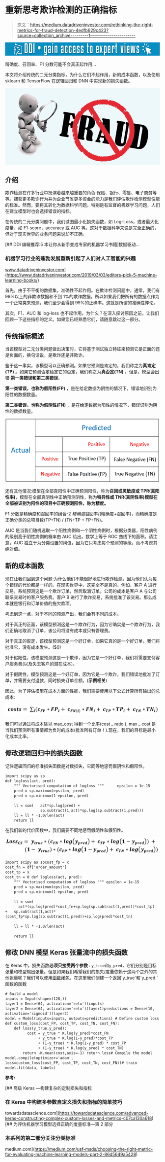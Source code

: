 # 重新思考欺诈检测的正确指标

> 原文：<https://medium.datadriveninvestor.com/rethinking-the-right-metrics-for-fraud-detection-4edfb629c423?source=collection_archive---------1----------------------->

[![](img/62558caf8ab1cbf498ec49e0a2977c98.png)](http://www.track.datadriveninvestor.com/1B9E)

精确度、召回率、F1 分数可能不会真正起作用…

本文将介绍传统的二元分类指标，为什么它们不起作用，新的成本函数，以及使用 sklearn 和 TensorFlow 在逻辑回归和 DNN 中实现新的损失函数。

![](img/65ddcd4d56971aac89b4cae7619e62aa.png)

## 介绍

欺诈检测在许多行业中扮演着越来越重要的角色:保险、银行、零售、电子商务等等。捕获更多欺诈行为并为企业节省更多资金的能力是我们评估欺诈检测模型性能的标准。然而，要将其转化为数据科学问题，特别是有监督的机器学习问题，人们在建立模型时也会选择错误的指标。

在传统的二元分类问题中，我们试图最小化损失函数，如 Log-Loss，或者最大化度量，如 F1-score，accuracy 或 AUC 等。这对于数据科学来说是完全正确的，但对于现实世界的业务问题来说却不正确。

[](https://www.datadriveninvestor.com/2019/03/03/editors-pick-5-machine-learning-books/) [## DDI 编辑推荐:5 本让你从新手变成专家的机器学习书籍|数据驱动…

### 机器学习行业的蓬勃发展重新引起了人们对人工智能的兴趣

www.datadriveninvestor.com](https://www.datadriveninvestor.com/2019/03/03/editors-pick-5-machine-learning-books/) 

首先，由于不平衡的数据集，准确性不起作用。在欺诈检测问题中，通常，我们有 99%以上的非欺诈数据和不到 1%的欺诈数据。所以如果我们把所有的数据点作为一个正常类来预测，我们至少会得到 99%的正确率。这就是所谓的准确性悖论。

其次，F1、AUC 和 log-loss 也不起作用。为什么？在深入探讨原因之前，让我们回顾一下这些指标的定义。如果您已经熟悉它们，请随意跳过这一部分。

## 传统指标概述

当该模型对二元分类问题做出决策时，它将基于测试独立特征来预测它是正面的还是负面的，换句话说，是欺诈还是非欺诈。

鉴于这一事实，该模型可以正确预测。如果它预测是肯定的，我们称之为**真肯定(TP)** 。如果它预测否定给定它的否定，我们称之为**真否定(TN)** 。但是，模型会出错:**第一类错误和第二类错误**。

**第一类错误，也称为假阳性(FP)** ，是在给定数据为阴性的情况下，错误地识别为阳性的数据数量。

**第二类错误，也称为假阴性(FN)** ，是在给定数据为阳性的情况下，错误识别为阴性的数据数量。

![](img/891bb80e526175b1caff8deadf511a74.png)

还有其他情况:模型在全部真阳性中正确预测阳性，称为**召回或灵敏度或 TPR(真阳性率)**，模型在全部真阴性中正确预测阴性，称为**特异性或 TNR(真阴性率)**模型在全部被识别为阳性的项目中正确预测阳性，称为**精度。**

F1 分数是精确度和召回率的组合-2 *精确度*召回率/(精确度+召回率)，而精确度是正确分类的总项目数(TP+TN) / (TN+TP + FP+FN)。

AUC 是当我们随机选取一个阳性病例和一个阴性病例时，根据分类器，阳性病例的级别高于阴性病例的概率由 AUC 给出。数学上等于 ROC 曲线下的面积。请注意，AUC 独立于为分类设置的阈值，因为它只考虑每个预测的等级，而不考虑其绝对值。

## **新的成本函数**

现在让我们回到这个问题:为什么他们不能很好地进行欺诈检测。因为他们认为每个错误的代价都是一样的。在现实世界中，这完全不是真的。例如，客户 A 进行交易，系统预测这是一个欺诈订单，然后取消订单。公司的成本是客户 A 与公司联系交易时的客户服务费。客户 B 进行了欺诈交易，系统批准了该交易。那么成本就是银行和订单价值的拖欠款项。

考虑到这一点，对于不同的预测产出，我们会有不同的成本。

对于真正的正面，该模型预测这是一个欺诈行为，因为它确实是一个欺诈行为，我们正确地取消了订单，该公司将没有成本或只有管理费。

对于真正的否定，该模型预测这是一个好订单，如果它真的是一个好订单，我们将批准它，没有成本发生。($0)

对于假阳性，该模型预测这是一个欺诈，因为它是一个好订单，我们将需要支付客户服务费(以及失去客户的潜在成本)。

对于假阴性，模型预测这是一个好订单，因为它是一个欺诈，我们错误地批准了订单，并需要支付退款，同时损失订单金额。(**示例相关**)

因此，为了评估模型在成本方面的性能，我们需要使用以下公式计算所有输出的总成本:

![](img/96f0e946f6c64f568acb33701268f2c5.png)

我们可以通过将成本除以 max_cost 得到一个比率(cost _ ratio ), max _ cost 是当我们预测所有事情都为负时的成本(批准所有订单！).现在，我们的目标是最小化成本比率。

## **修改逻辑回归中的损失函数**

记住逻辑回归的标准损失函数是对数损失，它同等地惩罚假阴性和假阳性。

```
import scipy as sp
def logloss(act, pred):  
    """ Vectorised computation of logloss """      epsilon = 1e-15  
    pred = sp.maximum(epsilon, pred)  
    pred = sp.minimum(1-epsilon, pred)  

    ll = sum(   act*sp.log(pred) +   
                sp.subtract(1,act)*sp.log(sp.subtract(1,pred)))  
    ll = ll * -1.0/len(act)  
    return ll
```

在我们新的代价函数中，我们需要不同地惩罚假阴性和假阳性。

![](img/b96839d2aaced07f7134121cd8f10bab.png)

```
import scipy as spcost_fp = x
cost_fn = df['order_amount']
cost_tp = x
cost_tn = 0 def logloss(act, pred):  
    """ Vectorised computation of logloss """ epsilon = 1e-15  
    pred = sp.maximum(epsilon, pred)  
    pred = sp.minimum(1-epsilon, pred)  

    ll = sum(   
      act*(sp.log(pred)*cost_fn+sp.log(sp.subtract(1,pred))*cost_tp) 
+   sp.subtract(1,act)*(cost_fp*sp.log(sp.subtract(1,pred))+sp.log(pred)*cost_tn)  

    ll = ll * -1.0/len(act)  

    return ll
```

## 修改 DNN 模型 Keras 张量流中的损失函数

在 Keras 中，损失函数**必须只接受两个参数** : `y_true`和`y_pred`，它们分别是目标张量和模型输出张量。但是如果我们希望我们的损失/度量依赖于这两个之外的其他张量呢？我们可以使用[函数闭包](https://en.wikipedia.org/wiki/Closure_(computer_programming))，在这里我们创建一个返回`y_true`和`y_pred.`函数的函数

```
# Build a model
inputs = Input(shape=(128,))
layer1 = Dense(64, activation='relu')(inputs)
layer2 = Dense(64, activation='relu')(layer1)predictions = Dense(10, activation='sigmoid')(layer2)
model = Model(inputs=inputs, outputs=predictions) # Define custom loss
def custom_loss(cost_FP, cost_TP, cost_TN, cost_FN):
    def loss(y_true,y_pred):
          cost = y_true * K.log(y_pred)*cost_FN 
               + y_true * K.log(1-y_pred)*cost_TP
               + (1-y_true) * K.log(1-y_pred) * cost_FP
               + (1-y_true) * K.log(y_pred) * cost_TN)
        return -K.mean(cost,axis=-1) return loss# Compile the model
model.compile(optimizer='adam',                      loss=custom_loss(cost_FP, cost_TP, cost_TN, cost_FN))# train
model.fit(data, labels)
```

**参考:**

[](https://towardsdatascience.com/advanced-keras-constructing-complex-custom-losses-and-metrics-c07ca130a618) [## 高级 Keras —构建复杂的定制损失和指标

### 在 Keras 中构建多参数自定义损失和指标的简单技巧

towardsdatascience.com](https://towardsdatascience.com/advanced-keras-constructing-complex-custom-losses-and-metrics-c07ca130a618) [](https://medium.com/usf-msds/choosing-the-right-metric-for-evaluating-machine-learning-models-part-2-86d5649a5428) [## 为评估机器学习模型选择正确的度量标准—第 2 部分

### 本系列的第二部分关注分类标准

medium.com](https://medium.com/usf-msds/choosing-the-right-metric-for-evaluating-machine-learning-models-part-2-86d5649a5428)